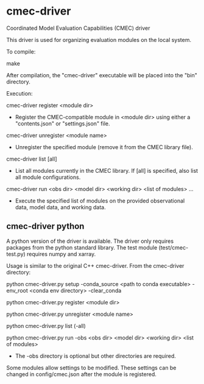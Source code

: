 # cmec-driver
Coordinated Model Evaluation Capabilities (CMEC) driver

This driver is used for organizing evaluation modules on the local system.

To compile:

make

After compilation, the "cmec-driver" executable will be placed into the "bin" directory.

Execution:

cmec-driver register \<module dir\>
- Register the CMEC-compatible module in \<module dir\> using either a "contents.json" or "settings.json" file.

cmec-driver unregister \<module name\>
- Unregister the specified module (remove it from the CMEC library file).

cmec-driver list [all]
- List all modules currently in the CMEC library.  If [all] is specified, also list all module configurations.

cmec-driver run \<obs dir\> \<model dir\> \<working dir\> \<list of modules\> ...
- Execute the specified list of modules on the provided observational data, model data, and working data.

## cmec-driver python
A python version of the driver is available. The driver only requires packages from the python standard library. The test module (test/cmec-test.py) requires numpy and xarray.

Usage is similar to the original C++ cmec-driver. From the cmec-driver directory:

python cmec-driver.py setup -conda_source \<path to conda executable\> -env_root \<conda env directory\> -clear_conda

python cmec-driver.py register \<module dir\>

python cmec-driver.py unregister \<module name\>

python cmec-driver.py list (-all)

python cmec-driver.py run -obs \<obs dir\> \<model dir\> \<working dir\> \<list of modules\>
- The -obs directory is optional but other directories are required.

Some modules allow settings to be modified. These settings can be changed in config/cmec.json after the module is registered.
